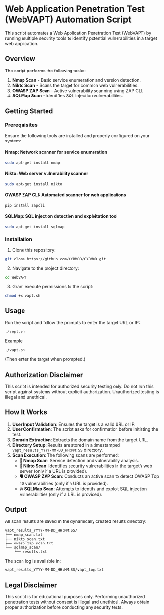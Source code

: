 # Web Application Penetration Test (WebVAPT) Automation Script

This script automates a Web Application Penetration Test (WebVAPT) by running multiple security tools to identify potential vulnerabilities in a target web application.

## Overview
The script performs the following tasks:
1. **Nmap Scan** - Basic service enumeration and version detection.
2. **Nikto Scan** - Scans the target for common web vulnerabilities.
3. **OWASP ZAP Scan** - Active vulnerability scanning using ZAP CLI.
4. **SQLMap Scan** - Identifies SQL injection vulnerabilities.

## Getting Started

### Prerequisites
Ensure the following tools are installed and properly configured on your system:

#### **Nmap: Network scanner for service enumeration**
```bash
sudo apt-get install nmap
```

#### **Nikto: Web server vulnerability scanner**
```bash
sudo apt-get install nikto
```

#### **OWASP ZAP CLI: Automated scanner for web applications**
```bash
pip install zapcli
```

#### **SQLMap: SQL injection detection and exploitation tool**
```bash
sudo apt-get install sqlmap
```

### Installation
1. Clone this repository:
```bash
git clone https://github.com/CYBMOD/CYBMOD.git
```
2. Navigate to the project directory:
```bash
cd WebVAPT
```
3. Grant execute permissions to the script:
```bash
chmod +x vapt.sh
```

## Usage
Run the script and follow the prompts to enter the target URL or IP:
```bash
./vapt.sh
```

Example:
```bash
./vapt.sh
```
(Then enter the target when prompted.)

## Authorization Disclaimer
This script is intended for authorized security testing only. Do not run this script against systems without explicit authorization. Unauthorized testing is illegal and unethical.

## How It Works
1. **User Input Validation**: Ensures the target is a valid URL or IP.
2. **User Confirmation**: The script asks for confirmation before initiating the test.
3. **Domain Extraction**: Extracts the domain name from the target URL.
4. **Directory Setup**: Results are stored in a timestamped `vapt_results_YYYY-MM-DD_HH:MM:SS` directory.
5. **Scan Execution**: The following scans are performed:
   - **📡 Nmap Scan**: Service detection and vulnerability analysis.
   - **🔎 Nikto Scan**: Identifies security vulnerabilities in the target’s web server (only if a URL is provided).
   - **🛡️ OWASP ZAP Scan**: Conducts an active scan to detect OWASP Top 10 vulnerabilities (only if a URL is provided).
   - **💥 SQLMap Scan**: Attempts to identify and exploit SQL injection vulnerabilities (only if a URL is provided).

## Output
All scan results are saved in the dynamically created results directory:
```
vapt_results_YYYY-MM-DD_HH:MM:SS/
├── nmap_scan.txt
├── nikto_scan.txt
├── owasp_zap_scan.txt
└── sqlmap_scan/
    └── results.txt
```

The scan log is available in:
```bash
vapt_results_YYYY-MM-DD_HH:MM:SS/vapt_log.txt
```

## Legal Disclaimer
This script is for educational purposes only. Performing unauthorized penetration tests without consent is illegal and unethical. Always obtain proper authorization before conducting any security tests.

